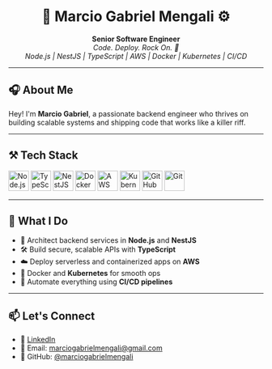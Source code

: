 <h1 align="center">
  🎸 Marcio Gabriel Mengali ⚙️
</h1>

<p align="center">
  <b>Senior Software Engineer</b><br/>
  <i>Code. Deploy. Rock On. 🤘</i><br/>
  <i>Node.js | NestJS | TypeScript | AWS | Docker | Kubernetes | CI/CD</i>
</p>

---

## 🎧 About Me

Hey! I'm **Marcio Gabriel**, a passionate backend engineer who thrives on building scalable systems and shipping code that works like a killer riff.

---

## ⚒️ Tech Stack

<p align="left">
  <img src="https://cdn.jsdelivr.net/gh/devicons/devicon/icons/nodejs/nodejs-original.svg" height="40" alt="Node.js" />
  <img src="https://cdn.jsdelivr.net/gh/devicons/devicon/icons/typescript/typescript-original.svg" height="40" alt="TypeScript" />
  <img src="https://nestjs.com/img/logo-small.svg" height="40" alt="NestJS" />
  <img src="https://cdn.jsdelivr.net/gh/devicons/devicon/icons/docker/docker-original.svg" height="40" alt="Docker" />
  <img src="https://cdn.jsdelivr.net/gh/devicons/devicon/icons/amazonwebservices/amazonwebservices-original.svg" height="40" alt="AWS" />
  <img src="https://cdn.jsdelivr.net/gh/devicons/devicon/icons/kubernetes/kubernetes-plain.svg" height="40" alt="Kubernetes" />
  <img src="https://cdn.jsdelivr.net/gh/devicons/devicon/icons/github/github-original.svg" height="40" alt="GitHub" />
  <img src="https://cdn.jsdelivr.net/gh/devicons/devicon/icons/git/git-original.svg" height="40" alt="Git" />
</p>

---

## 🚀 What I Do

- 🧠 Architect backend services in **Node.js** and **NestJS**
- 🛠️ Build secure, scalable APIs with **TypeScript**
- ☁️ Deploy serverless and containerized apps on **AWS**
- 🐳 Docker and **Kubernetes** for smooth ops
- 🔁 Automate everything using **CI/CD pipelines**

---


## 📫 Let's Connect

- 🔗 [LinkedIn]([https://www.linkedin.com/in/marciogabrielmengali](https://www.linkedin.com/in/m%C3%A1rcio-gabriel/))
- 💬 Email: marciogabrielmengali@gmail.com
- 🐙 GitHub: [@marciogabrielmengali]([https://github.com/marciogabrielmengali](https://github.com/marcioGabrielMengali))



